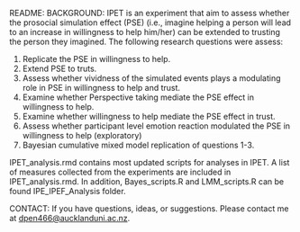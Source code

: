 README:
BACKGROUND:
IPET is an experiment that aim to assess whether the prosocial simulation effect (PSE) (i.e., imagine helping a person will lead to an increase in willingness to help him/her) can be extended to trusting the person they imagined. The following research questions were assess:
1. Replicate the PSE in willingness to help.
2. Extend PSE to truts.
3. Assess whether vividness of the simulated events plays a modulating role in PSE in willingness to help and trust. 
4. Examine whether Perspective taking mediate the PSE effect in willingness to help.
5. Examine whether willingness to help mediate the PSE effect in trust.
6. Assess whether participant level emotion reaction modulated the PSE in willingness to help (exploratory)
7. Bayesian cumulative mixed model replication of questions 1-3.

IPET_analysis.rmd contains most updated scripts for analyses in IPET. A list of measures collected from the experiments are included in IPET_analysis.rmd. In addition, Bayes_scripts.R and LMM_scripts.R can be found IPE_IPEF_Analysis folder.  

CONTACT:
If you have questions, ideas, or suggestions. Please contact me at dpen466@aucklanduni.ac.nz. 
